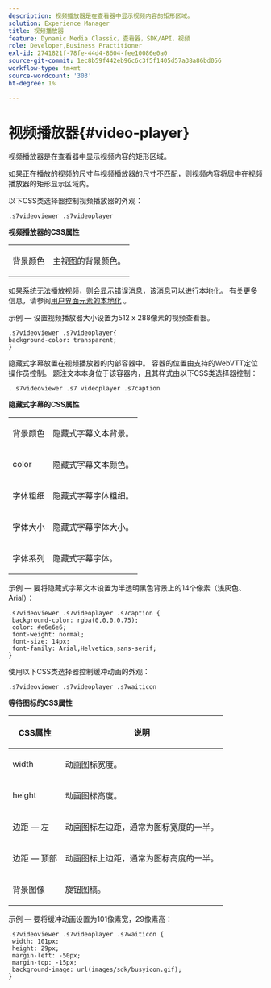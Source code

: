 ```yaml
---
description: 视频播放器是在查看器中显示视频内容的矩形区域。
solution: Experience Manager
title: 视频播放器
feature: Dynamic Media Classic，查看器，SDK/API，视频
role: Developer,Business Practitioner
exl-id: 2741821f-78fe-44d4-8604-fee10086e0a0
source-git-commit: 1ec8b59f442eb96c6c3f5f1405d57a38a86bd056
workflow-type: tm+mt
source-wordcount: '303'
ht-degree: 1%

---
```


# 视频播放器{#video-player}

视频播放器是在查看器中显示视频内容的矩形区域。

<!--<a id="section_061E550C1C1D4DB2BD663A898895B38C"></a>-->

如果正在播放的视频的尺寸与视频播放器的尺寸不匹配，则视频内容将居中在视频播放器的矩形显示区域内。

以下CSS类选择器控制视频播放器的外观：

```
.s7videoviewer .s7videoplayer
```

**视频播放器的CSS属性**

<table id="table_C48C56E696304C9BAFEE71BA9EA9A174"> 
 <tbody> 
  <tr> 
   <td colname="col1"> <p> <span class="codeph"> 背景颜色  </span> </p> </td> 
   <td colname="col2"> <p>主视图的背景颜色。 </p> </td> 
  </tr> 
 </tbody> 
</table>

如果系统无法播放视频，则会显示错误消息，该消息可以进行本地化。 有关更多信息，请参阅[用户界面元素的本地化](../../../c-html5-s7-aem-asset-viewers/c-html5-video-reference/r-html5-video-viewer-20-localization.md#concept-1d5ca2d8480f4064a51eddba13940aad) 。

示例 — 设置视频播放器大小设置为512 x 288像素的视频查看器。

```
.s7videoviewer .s7videoplayer{ 
background-color: transparent; 
}
```

隐藏式字幕放置在视频播放器的内部容器中。 容器的位置由支持的WebVTT定位操作员控制。 题注文本本身位于该容器内，且其样式由以下CSS类选择器控制：

`. s7videoviewer .s7 videoplayer .s7caption`

**隐藏式字幕的CSS属性**

<table id="table_960E0D4FB91748FF9FC73C925B81879C"> 
 <tbody> 
  <tr> 
   <td colname="col1"> <p> <span class="codeph"> 背景颜色  </span> </p> </td> 
   <td colname="col2"> <p>隐藏式字幕文本背景。 </p> </td> 
  </tr> 
  <tr> 
   <td colname="col1"> <p> <span class="codeph"> color </span> </p> </td> 
   <td colname="col2"> <p>隐藏式字幕文本颜色。 </p> </td> 
  </tr> 
  <tr> 
   <td colname="col1"> <p> <span class="codeph"> 字体粗细  </span> </p> </td> 
   <td colname="col2"> <p> 隐藏式字幕字体粗细。 </p> </td> 
  </tr> 
  <tr> 
   <td colname="col1"> <p> <span class="codeph"> 字体大小  </span> </p> </td> 
   <td colname="col2"> <p> 隐藏式字幕字体大小。 </p> </td> 
  </tr> 
  <tr> 
   <td colname="col1"> <p> <span class="codeph"> 字体系列  </span> </p> </td> 
   <td colname="col2"> <p>隐藏式字幕字体。 </p> </td> 
  </tr> 
 </tbody> 
</table>

示例 — 要将隐藏式字幕文本设置为半透明黑色背景上的14个像素（浅灰色、Arial）：

```
.s7videoviewer .s7videoplayer .s7caption { 
 background-color: rgba(0,0,0,0.75); 
 color: #e6e6e6; 
 font-weight: normal; 
 font-size: 14px; 
 font-family: Arial,Helvetica,sans-serif; 
}
```

使用以下CSS类选择器控制缓冲动画的外观：

```
.s7videoviewer .s7videoplayer .s7waiticon
```

**等待图标的CSS属性**

<table id="table_8DB41A0FF2A746F78B763564C4F3EBE0"> 
 <thead> 
  <tr> 
   <th colname="col1" class="entry"> <p>CSS属性 </p> </th> 
   <th colname="col2" class="entry"> <p>说明 </p> </th> 
  </tr> 
 </thead>
 <tbody> 
  <tr> 
   <td colname="col1"> <p> <span class="codeph"> width </span> </p> </td> 
   <td colname="col2"> <p> 动画图标宽度。 </p> </td> 
  </tr> 
  <tr> 
   <td colname="col1"> <p> <span class="codeph"> height </span> </p> </td> 
   <td colname="col2"> <p> 动画图标高度。 </p> </td> 
  </tr> 
  <tr> 
   <td colname="col1"> <p> <span class="codeph"> 边距 — 左  </span> </p> </td> 
   <td colname="col2"> <p> 动画图标左边距，通常为图标宽度的一半。 </p> </td> 
  </tr> 
  <tr> 
   <td colname="col1"> <p> <span class="codeph"> 边距 — 顶部  </span> </p> </td> 
   <td colname="col2"> <p> 动画图标上边距，通常为图标高度的一半。 </p> </td> 
  </tr> 
  <tr> 
   <td colname="col1"> <p> <span class="codeph"> 背景图像  </span> </p> </td> 
   <td colname="col2"> <p> 旋钮图稿。 </p> </td> 
  </tr> 
 </tbody> 
</table>

示例 — 要将缓冲动画设置为101像素宽，29像素高：

```
.s7videoviewer .s7videoplayer .s7waiticon { 
 width: 101px; 
 height: 29px; 
 margin-left: -50px; 
 margin-top: -15px; 
 background-image: url(images/sdk/busyicon.gif); 
}
```
